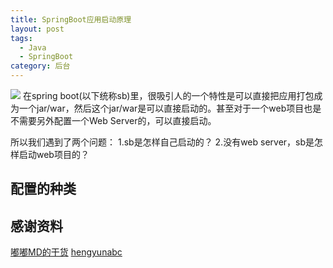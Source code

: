 ```yaml
---
title: SpringBoot应用启动原理
layout: post
tags:
  - Java
  - SpringBoot
category: 后台
---
```

[![](http://7xkmea.com1.z0.glb.clouddn.com/githubio/SpringBoot%E5%BA%94%E7%94%A8%E5%90%AF%E5%8A%A8%E5%8E%9F%E7%90%86-1.jpg)](http://7xkmea.com1.z0.glb.clouddn.com/githubio/SpringBoot%E5%BA%94%E7%94%A8%E5%90%AF%E5%8A%A8%E5%8E%9F%E7%90%86-1.jpg)
在spring boot(以下统称sb)里，很吸引人的一个特性是可以直接把应用打包成为一个jar/war，然后这个jar/war是可以直接启动的。甚至对于一个web项目也是不需要另外配置一个Web Server的，可以直接启动。

所以我们遇到了两个问题：
1.sb是怎样自己启动的？
2.没有web server，sb是怎样启动web项目的？

## 配置的种类

## 感谢资料
[嘟嘟MD的干货](http://www.cnblogs.com/zheting/category/966890.html "嘟嘟MD的干货")
[hengyunabc](http://blog.csdn.net/hengyunabc/article/details/50120001 "hengyunabc")